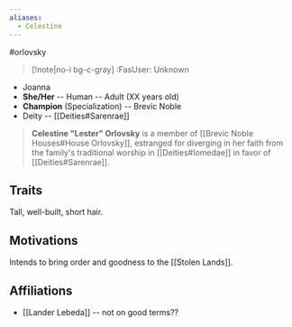```yaml
---
aliases:
  - Celestine
---
```

#orlovsky
>[!note|no-i bg-c-gray] :FasUser: Unknown

- Joanna
- **She/Her** -- Human -- Adult (XX years old)
- **Champion** (Specialization) -- Brevic Noble
- Deity -- [[Deities#Sarenrae]]

>**Celestine "Lester" Orlovsky** is a member of [[Brevic Noble Houses#House Orlovsky]], estranged for diverging in her faith from the family's traditional worship in [[Deities#Iomedae]] in favor of [[Deities#Sarenrae]].

## Traits
Tall, well-built, short hair.

## Motivations
Intends to bring order and goodness to the [[Stolen Lands]].

## Affiliations
- [[Lander Lebeda]] -- not on good terms??